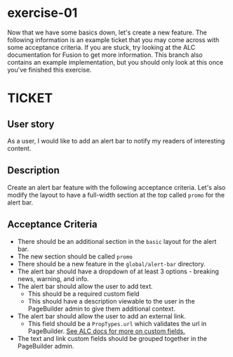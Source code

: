 # exercise-01

Now that we have some basics down, let's create a new feature. The following information is an example ticket that you may come across with some acceptance criteria. If you are stuck, try looking at the ALC documentation for Fusion to get more information. This branch also contains an example implementation, but you should only look at this once you've finished this exercise.

# TICKET

## User story
As a user, I would like to add an alert bar to notify my readers of interesting content.

## Description
Create an alert bar feature with the following acceptance criteria. Let's also modify the layout to have a full-width section at the top called `promo` for the alert bar.

## Acceptance Criteria
- There should be an additional section in the `basic` layout for the alert bar.
- The new section should be called `promo`
- There should be a new feature in the `global/alert-bar` directory.
- The alert bar should have a dropdown of at least 3 options - breaking news, warning, and info.
- The alert bar should allow the user to add text.
    - This should be a required custom field
    - This should have a description viewable to the user in the PageBuilder admin to give them additional context.
- The alert bar should allow the user to add an external link.
    - This field should be a `PropTypes.url` which validates the url in PageBuilder. [See ALC docs for more on custom fields.](https://redirector.arcpublishing.com/alc/arc-products/pagebuilder/fusion/documentation/api/feature-pack/components/custom-fields.md)
- The text and link custom fields should be grouped together in the PageBuilder admin.
